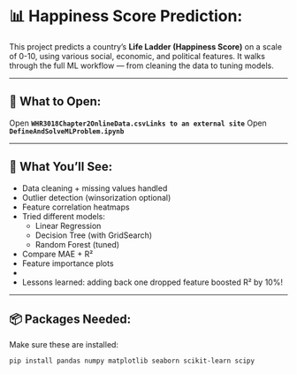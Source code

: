 # 📊 Happiness Score Prediction:

This project predicts a country’s **Life Ladder (Happiness Score)** on a scale of 0-10,
using various social, economic, and political features. It walks through the full ML workflow — from cleaning the data to tuning models.

---

## 📁 What to Open:

Open **`WHR3018Chapter2OnlineData.csvLinks to an external site`**
Open **`DefineAndSolveMLProblem.ipynb`**  


---

## 🔧 What You’ll See:

- Data cleaning + missing values handled
- Outlier detection (winsorization optional)
- Feature correlation heatmaps
- Tried different models:
  - Linear Regression
  - Decision Tree (with GridSearch)
  - Random Forest (tuned)
- Compare MAE + R²
- Feature importance plots
- 
- Lessons learned: adding back one dropped feature boosted R² by 10%!

---

## 📦 Packages Needed:
Make sure these are installed:

```bash
pip install pandas numpy matplotlib seaborn scikit-learn scipy
